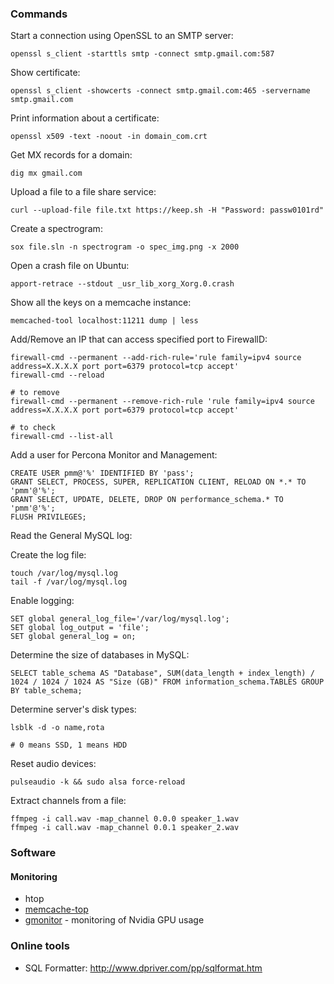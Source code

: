 ### Commands

Start a connection using OpenSSL to an SMTP server:

```
openssl s_client -starttls smtp -connect smtp.gmail.com:587
```

Show certificate:

```
openssl s_client -showcerts -connect smtp.gmail.com:465 -servername smtp.gmail.com
```

Print information about a certificate:

```
openssl x509 -text -noout -in domain_com.crt
```

Get MX records for a domain:

```
dig mx gmail.com
```

Upload a file to a file share service:

```
curl --upload-file file.txt https://keep.sh -H "Password: passw0101rd"
```

Create a spectrogram:

```
sox file.sln -n spectrogram -o spec_img.png -x 2000
```

Open a crash file on Ubuntu:

```
apport-retrace --stdout _usr_lib_xorg_Xorg.0.crash
```

Show all the keys on a memcache instance:

```
memcached-tool localhost:11211 dump | less
```

Add/Remove an IP that can access specified port to FirewallD:

```
firewall-cmd --permanent --add-rich-rule='rule family=ipv4 source address=X.X.X.X port port=6379 protocol=tcp accept'
firewall-cmd --reload

# to remove
firewall-cmd --permanent --remove-rich-rule 'rule family=ipv4 source address=X.X.X.X port port=6379 protocol=tcp accept'

# to check
firewall-cmd --list-all
```

Add a user for Percona Monitor and Management:

```
CREATE USER pmm@'%' IDENTIFIED BY 'pass';
GRANT SELECT, PROCESS, SUPER, REPLICATION CLIENT, RELOAD ON *.* TO 'pmm'@'%';
GRANT SELECT, UPDATE, DELETE, DROP ON performance_schema.* TO 'pmm'@'%';
FLUSH PRIVILEGES;
```

Read the General MySQL log:

Create the log file:

```
touch /var/log/mysql.log
tail -f /var/log/mysql.log
```

Enable logging:

```
SET global general_log_file='/var/log/mysql.log';
SET global log_output = 'file';
SET global general_log = on;
```

Determine the size of databases in MySQL:

```
SELECT table_schema AS "Database", SUM(data_length + index_length) / 1024 / 1024 / 1024 AS "Size (GB)" FROM information_schema.TABLES GROUP BY table_schema;
```

Determine server's disk types:

```
lsblk -d -o name,rota

# 0 means SSD, 1 means HDD
```

Reset audio devices:

```
pulseaudio -k && sudo alsa force-reload
```

Extract channels from a file:

```
ffmpeg -i call.wav -map_channel 0.0.0 speaker_1.wav
ffmpeg -i call.wav -map_channel 0.0.1 speaker_2.wav
```

### Software

#### Monitoring

- htop
- [memcache-top](https://github.com/eculver/memcache-top/blob/master/memcache-top)
- [gmonitor](https://github.com/mountassir/gmonitor) - monitoring of Nvidia GPU usage

### Online tools

- SQL Formatter: http://www.dpriver.com/pp/sqlformat.htm
